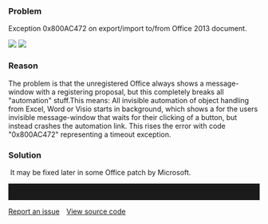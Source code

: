 ### Problem

Exception 0x800AC472 on export/import to/from Office 2013 document.

![](//images.ctfassets.net/utx1h0gfm1om/4wn1fjSnraAagWsGmKU40K/fbfbe7a03c93bf3ca6d25a36de9a038d/327976.png)
![](//images.ctfassets.net/utx1h0gfm1om/6U2ggdJWeIY6e8a80kYmGI/cf5394fe05e476fa3600ef8952ff99af/327977.png) 

### Reason

The problem is that the unregistered Office always shows a
message-window with a registering proposal, but this completely breaks
all "automation" stuff.This means: All invisible automation of object
handling from Excel, Word or Visio starts in background, which shows a
for the users invisible message-window that waits for their clicking of
a button, but instead crashes the automation link. This rises the error
with code "0x800AC472" representing a timeout exception.

### Solution

 It may be fixed later in some Office patch by Microsoft. 


<hr style="padding-top:2rem" />
<a href="https://github.com/process4/docs/issues" target="_blank" class="bgw btn btn-primary btn-lg shadow-sm">Report an issue</a>
<a href="https://github.com/process4/docs" target="_blank" class="bgw btn btn-primary btn-lg shadow-sm" style="margin-left:10px;">View source code</a>